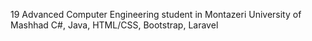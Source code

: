 19
Advanced Computer Engineering student in Montazeri University of Mashhad
C#, Java, HTML/CSS, Bootstrap, Laravel 

<!---
SeyyedAliKamel/SeyyedAliKamel is a ✨ special ✨ repository because its `README.md` (this file) appears on your GitHub profile.
You can click the Preview link to take a look at your changes.
--->
